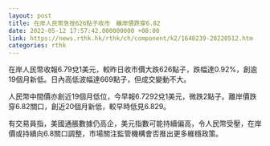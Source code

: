 ```yaml
---
layout: post
title: 在岸人民幣急挫626點子收市　離岸價跌穿6.82
date: 2022-05-12 17:57:42.000000000 +08:00
link: https://news.rthk.hk/rthk/ch/component/k2/1648239-20220512.htm
categories: rthk
---
```


在岸人民幣收報6.79兌1美元，較昨日收市價大跌626點子，跌幅達0.92%，創逾19個月新低。日內高低波幅達669點子，但成交變動不大。

人民幣中間價亦創近19個月低位，今早報6.7292兌1美元，微跌2點子。離岸價跌穿6.82關口，創近20個月新低，較早時低見6.829。

有交易員指，美國通脹數據仍高企，美元指數可能持續偏高，令人民幣受壓，在岸價或持續向6.8關口調整，市場關注監管機構會否推出更多維穩政策。
